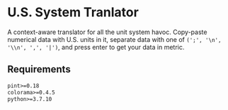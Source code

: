 # U.S. System Tranlator

A context-aware translator for all the unit system havoc.
Copy-paste numerical data with U.S. units in it,
separate data with one of `(';', '\n', '\\n', ',', '|')`,
and press enter to get your data in metric.

## Requirements
```requirements.txt
pint>=0.18
colorama>=0.4.5
python>=3.7.10
```
